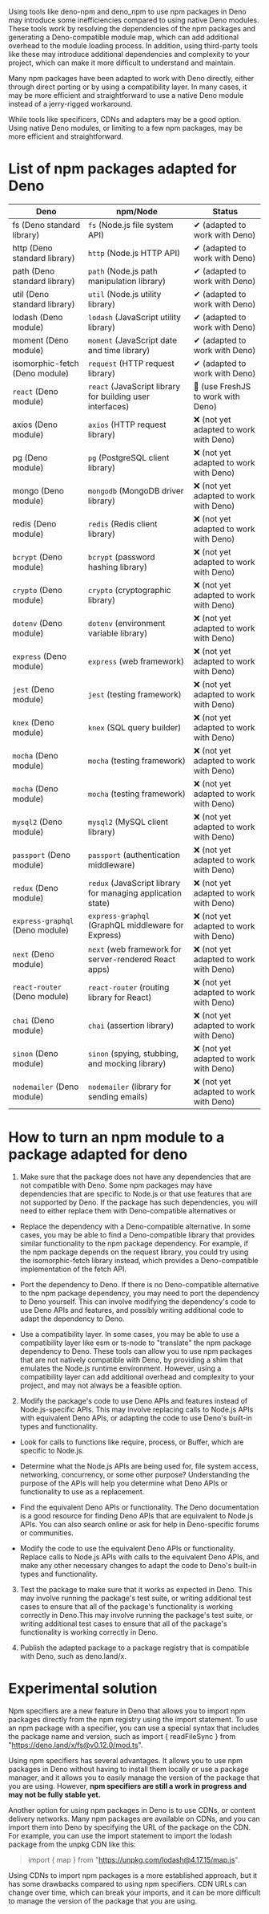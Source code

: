Using tools like deno-npm and deno_npm to use npm packages in Deno may introduce some inefficiencies compared to using native Deno modules. These tools work by resolving the dependencies of the npm packages and generating a Deno-compatible module map, which can add additional overhead to the module loading process. In addition, using third-party tools like these may introduce additional dependencies and complexity to your project, which can make it more difficult to understand and maintain.

Many npm packages have been adapted to work with Deno directly, either through direct porting or by using a compatibility layer. In many cases, it may be more efficient and straightforward to use a native Deno module instead of a jerry-rigged workaround.

While tools like specificers, CDNs and adapters may be a good option. Using native Deno modules, or limiting to a few npm packages, may be more efficient and straightforward.


# List of npm packages adapted for Deno

| Deno                         | npm/Node                 | Status |
|------------------------------|--------------------------|--------|
| fs (Deno standard library)   | `fs` (Node.js file system API) | ✔ (adapted to work with Deno) |
| http (Deno standard library) | `http` (Node.js HTTP API) | ✔ (adapted to work with Deno) |
| path (Deno standard library) | `path` (Node.js path manipulation library) | ✔ (adapted to work with Deno) |
| util (Deno standard library) | `util` (Node.js utility library) | ✔ (adapted to work with Deno) |
| lodash (Deno module)         | `lodash` (JavaScript utility library) | ✔ (adapted to work with Deno) |
| moment (Deno module)         | `moment` (JavaScript date and time library) | ✔ (adapted to work with Deno) |
| isomorphic-fetch (Deno module) | `request` (HTTP request library) | ✔ (adapted to work with Deno) |
| `react` (Deno module)      | `react` (JavaScript library for building user interfaces) | 🍋 (use FreshJS to work with Deno) |
| axios (Deno module)          | `axios` (HTTP request library) | ❌ (not yet adapted to work with Deno) |
| pg (Deno module)             | `pg` (PostgreSQL client library) | ❌ (not yet adapted to work with Deno) |
| mongo (Deno module)          | `mongodb` (MongoDB driver library) | ❌ (not yet adapted to work with Deno) |
| redis (Deno module)          | `redis` (Redis client library) | ❌ (not yet adapted to work with Deno) |
| `bcrypt` (Deno module)     | `bcrypt` (password hashing library) | ❌ (not yet adapted to work with Deno) |
| `crypto` (Deno module)     | `crypto` (cryptographic library) | ❌ (not yet adapted to work with Deno) |
| `dotenv` (Deno module)     | `dotenv` (environment variable library) | ❌ (not yet adapted to work with Deno) |
| `express` (Deno module)    | `express` (web framework) | ❌ (not yet adapted to work with Deno) |
| `jest` (Deno module)       | `jest` (testing framework) | ❌ (not yet adapted to work with Deno) |
| `knex` (Deno module)       | `knex` (SQL query builder) | ❌ (not yet adapted to work with Deno) |
| `mocha` (Deno module)      | `mocha` (testing framework) | ❌ (not yet adapted to work with Deno) |
| `mocha` (Deno module)      | `mocha` (testing framework) | ❌ (not yet adapted to work with Deno) |
| `mysql2` (Deno module)     | `mysql2` (MySQL client library) | ❌ (not yet adapted to work with Deno) |
| `passport` (Deno module)   | `passport` (authentication middleware) | ❌ (not yet adapted to work with Deno) |
| `redux` (Deno module)      | `redux` (JavaScript library for managing application state) | ❌ (not yet adapted to work with Deno) |
| `express-graphql` (Deno module) | `express-graphql` (GraphQL middleware for Express) | ❌ (not yet adapted to work with Deno) |
| `next` (Deno module)       | `next` (web framework for server-rendered React apps) | ❌ (not yet adapted to work with Deno) |
| `react-router` (Deno module) | `react-router` (routing library for React) | ❌ (not yet adapted to work with Deno) |
| `chai` (Deno module)       | `chai` (assertion library) | ❌ (not yet adapted to work with Deno) |
| `sinon` (Deno module)      | `sinon` (spying, stubbing, and mocking library) | ❌ (not yet adapted to work with Deno) |
| `nodemailer` (Deno module) | `nodemailer` (library for sending emails) | ❌ (not yet adapted to work with Deno) |

# How to turn an npm module to a package adapted for deno

1. Make sure that the package does not have any dependencies that are not compatible with Deno. Some npm packages may have dependencies that are specific to Node.js or that use features that are not supported by Deno. If the package has such dependencies, you will need to either replace them with Deno-compatible alternatives or 

* Replace the dependency with a Deno-compatible alternative. In some cases, you may be able to find a Deno-compatible library that provides similar functionality to the npm package dependency. For example, if the npm package depends on the request library, you could try using the isomorphic-fetch library instead, which provides a Deno-compatible implementation of the fetch API.

* Port the dependency to Deno. If there is no Deno-compatible alternative to the npm package dependency, you may need to port the dependency to Deno yourself. This can involve modifying the dependency's code to use Deno APIs and features, and possibly writing additional code to adapt the dependency to Deno.

* Use a compatibility layer. In some cases, you may be able to use a compatibility layer like esm or ts-node to "translate" the npm package dependency to Deno. These tools can allow you to use npm packages that are not natively compatible with Deno, by providing a shim that emulates the Node.js runtime environment. However, using a compatibility layer can add additional overhead and complexity to your project, and may not always be a feasible option.

2. Modify the package's code to use Deno APIs and features instead of Node.js-specific APIs. This may involve replacing calls to Node.js APIs with equivalent Deno APIs, or adapting the code to use Deno's built-in types and functionality.

* Look for calls to functions like require, process, or Buffer, which are specific to Node.js.

* Determine what the Node.js APIs are being used for, file system access, networking, concurrency, or some other purpose? Understanding the purpose of the APIs will help you determine what Deno APIs or functionality to use as a replacement.

* Find the equivalent Deno APIs or functionality. The Deno documentation is a good resource for finding Deno APIs that are equivalent to Node.js APIs. You can also search online or ask for help in Deno-specific forums or communities.

* Modify the code to use the equivalent Deno APIs or functionality. Replace calls to Node.js APIs with calls to the equivalent Deno APIs, and make any other necessary changes to adapt the code to Deno's built-in types and functionality.


3. Test the package to make sure that it works as expected in Deno. This may involve running the package's test suite, or writing additional test cases to ensure that all of the package's functionality is working correctly in Deno.This may involve running the package's test suite, or writing additional test cases to ensure that all of the package's functionality is working correctly in Deno.

4. Publish the adapted package to a package registry that is compatible with Deno, such as deno.land/x.

# Experimental solution


Npm specifiers are a new feature in Deno that allows you to import npm packages directly from the npm registry using the import statement. To use an npm package with a specifier, you can use a special syntax that includes the package name and version, such as import { readFileSync } from "https://deno.land/x/fs@v0.12.0/mod.ts".

Using npm specifiers has several advantages. It allows you to use npm packages in Deno without having to install them locally or use a package manager, and it allows you to easily manage the version of the package that you are using. However, **npm specifiers are still a work in progress and may not be fully stable yet.**

Another option for using npm packages in Deno is to use CDNs, or content delivery networks. Many npm packages are available on CDNs, and you can import them into Deno by specifying the URL of the package on the CDN. For example, you can use the import statement to import the lodash package from the unpkg CDN like this: 

> import { map } from "https://unpkg.com/lodash@4.17.15/map.js".

Using CDNs to import npm packages is a more established approach, but it has some drawbacks compared to using npm specifiers. CDN URLs can change over time, which can break your imports, and it can be more difficult to manage the version of the package that you are using.
